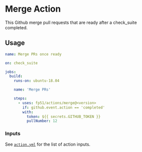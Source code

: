 Merge Action
======================================

This Github merge pull requests that are ready after a check_suite completed.

## Usage

```yaml
name: Merge PRs once ready

on: check_suite 

jobs:
  build:
    runs-on: ubuntu-18.04

    name: 'Merge PRs'

    steps:
      - uses: fp51/actions/merge@<version>
        if: github.event.action == 'completed'
        with:
          token: ${{ secrets.GITHUB_TOKEN }}
          pullNumber: 12
```

### Inputs

See [`action.yml`](./action.yml) for the list of action inputs.
